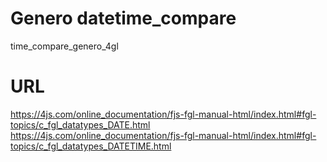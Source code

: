 # Genero datetime_compare
time_compare_genero_4gl
# URL
https://4js.com/online_documentation/fjs-fgl-manual-html/index.html#fgl-topics/c_fgl_datatypes_DATE.html
https://4js.com/online_documentation/fjs-fgl-manual-html/index.html#fgl-topics/c_fgl_datatypes_DATETIME.html

